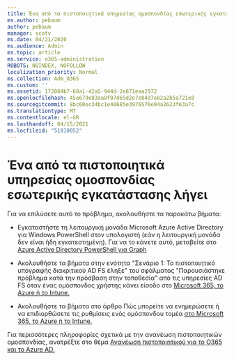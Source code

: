 ```yaml
---
title: Ένα από τα πιστοποιητικά υπηρεσίας ομοσπονδίας εσωτερικής εγκατάστασης λήγει
ms.author: pebaum
author: pebaum
manager: scotv
ms.date: 04/21/2020
ms.audience: Admin
ms.topic: article
ms.service: o365-administration
ROBOTS: NOINDEX, NOFOLLOW
localization_priority: Normal
ms.collection: Adm_O365
ms.custom: ''
ms.assetid: 172084b7-68a1-42a5-944d-2e871eaa2972
ms.openlocfilehash: 45a679e83aa8f07d65d2e7e84d7eb2a2b5a721e8
ms.sourcegitcommit: 8bc60ec34bc1e40685e3976576e04a2623f63a7c
ms.translationtype: MT
ms.contentlocale: el-GR
ms.lasthandoff: 04/15/2021
ms.locfileid: "51810052"
---
```

# <a name="one-of-your-on-premises-federation-service-certificates-is-expiring"></a>Ένα από τα πιστοποιητικά υπηρεσίας ομοσπονδίας εσωτερικής εγκατάστασης λήγει

Για να επιλύσετε αυτό το πρόβλημα, ακολουθήστε τα παρακάτω βήματα:
  
- Εγκαταστήστε τη λειτουργική μονάδα Microsoft Azure Active Directory για Windows PowerShell στον υπολογιστή (εάν η λειτουργική μονάδα δεν είναι ήδη εγκατεστημένη). Για να το κάνετε αυτό, μεταβείτε στο [Azure Active Directory PowerShell για Graph ](https://docs.microsoft.com/powershell/azure/active-directory/install-adv2?view=azureadps-2.0)
    
- Ακολουθήστε τα βήματα στην ενότητα "Σενάριο 1: Το πιστοποιητικό υπογραφής διακριτικού AD FS έληξε" του σφάλματος "Παρουσιάστηκε πρόβλημα κατά την πρόσβαση στην τοποθεσία" από τις υπηρεσίες AD FS όταν ένας ομόσπονδος χρήστης κάνει είσοδο στο [Microsoft 365, το Azure ή το Intune.](https://support.microsoft.com/help/2713898/there-was-a-problem-accessing-the-site-error-from-ad-fs-when-a-federat)
    
- Ακολουθήστε τα βήματα στο άρθρο Πώς μπορείτε να ενημερώσετε ή να επιδιορθώσετε τις ρυθμίσεις ενός ομόσπονδου τομέα [στο Microsoft 365, το Azure ή το Intune.](https://support.microsoft.com/help/2647048/how-to-update-or-repair-the-settings-of-a-federated-domain-in-office-3)
    
Για περισσότερες πληροφορίες σχετικά με την ανανέωση πιστοποιητικών ομοσπονδίας, ανατρέξτε στο θέμα [Ανανέωση πιστοποιητικού για το O365 και το Azure AD.](https://docs.microsoft.com/azure/active-directory/connect/active-directory-aadconnect-o365-certs)
  

